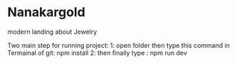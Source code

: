 # Nanakargold
modern landing about Jewelry

Two main step for running project:
1: open folder then type this command in Termainal of git: npm install
2: then finally type : npm run dev
